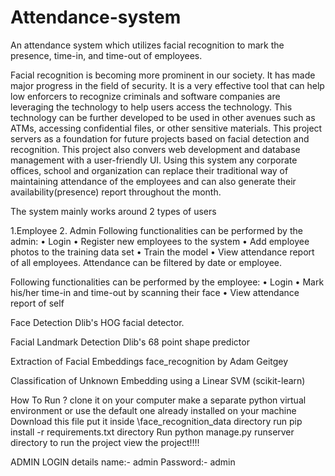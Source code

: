 # Attendance-system
An attendance system which utilizes facial recognition to mark the presence, time-in, and time-out of employees. 



Facial recognition is becoming more prominent in our society. It has made major progress in the field of security. It is a very effective tool that can help low enforcers to recognize criminals and software companies are leveraging the technology to help users access the technology. This technology can be further developed to be used in other avenues such as ATMs, accessing confidential files, or other sensitive materials. This project servers as a foundation for future projects based on facial detection and recognition. This project also convers web development and database management with a user-friendly UI. Using this system any corporate offices, school and organization can replace their traditional way of maintaining attendance of the employees and can also generate their availability(presence) report throughout the month.

The system mainly works around 2 types of users

1.Employee
2. Admin
Following functionalities can be performed by the admin:
• Login
• Register new employees to the system
• Add employee photos to the training data set
• Train the model
• View attendance report of all employees. Attendance can be filtered by date or employee.

Following functionalities can be performed by the employee:
• Login
• Mark his/her time-in and time-out by scanning their face
• View attendance report of self



Face Detection
Dlib's HOG facial detector.

Facial Landmark Detection
Dlib's 68 point shape predictor

Extraction of Facial Embeddings
face_recognition by Adam Geitgey

Classification of Unknown Embedding
using a Linear SVM (scikit-learn)


How To Run ?
clone it on your computer
make a separate python virtual environment or use the default one already installed on your machine
Download this file
put it inside \face_recognition_data directory
run pip install -r requirements.txt directory
Run python manage.py runserver directory to run the project
view the project!!!!


ADMIN LOGIN details
name:- admin
Password:- admin
